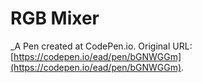 # RGB Mixer
 _A Pen created at CodePen.io. Original URL: [https://codepen.io/ead/pen/bGNWGGm](https://codepen.io/ead/pen/bGNWGGm).

 